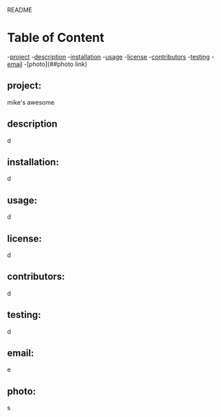 
  README

  # Table of Content
  -[project](##project)
  -[description](##description)
  -[installation](##installation)
  -[usage](##usage)
  -[license](##license)
  -[contributors](##contributors)
  -[testing](##testing)
  -[email](##email)
  -[photo](##photo link)

  ## project:
  mike's awesome

  ## description
  d

  ## installation:
  d

  ## usage:
  d

  ## license:
  d

  ## contributors:
  d

  ## testing:
  d

  ## email:
  e

  ## photo:
  s
  